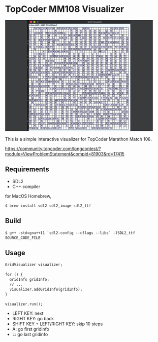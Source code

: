 # TopCoder MM108 Visualizer

<img src="etc/seed6.png">

This is a simple interactive visualizer for TopCoder Marathon Match 108.

https://community.topcoder.com/longcontest/?module=ViewProblemStatement&compid=81903&rd=17415

## Requirements
- SDL2
- C++ compiler

for MacOS Homebrew,
```
$ brew install sdl2 sdl2_image sdl2_ttf
```

## Build
```
$ g++ -std=gnu++11 `sdl2-config --cflags --libs` -lSDL2_ttf SOURCE_CODE_FILE
```

## Usage
```
GridVisualizer visualizer;

for () {
  GridInfo gridInfo;
  // ...
  visualizer.addGridInfo(gridInfo);
}

visualizer.run();
```

- LEFT KEY: next
- RIGHT KEY: go back
- SHIFT KEY + LEFT/RIGHT KEY: skip 10 steps
- A: go first gridinfo
- L: go last gridinfo


